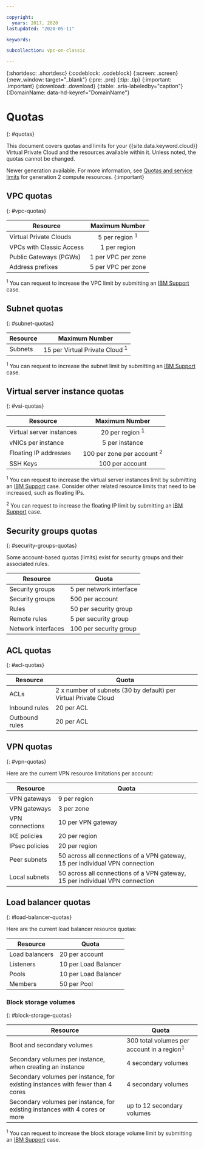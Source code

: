 ```yaml
---

copyright:
  years: 2017, 2020
lastupdated: "2020-05-11"

keywords:

subcollection: vpc-on-classic

---
```

{:shortdesc: .shortdesc}
{:codeblock: .codeblock}
{:screen: .screen}
{:new_window: target="_blank"}
{:pre: .pre}
{:tip: .tip}
{:important: .important}
{:download: .download}
{:table: .aria-labeledby="caption"}
{:DomainName: data-hd-keyref="DomainName"}

# Quotas
{: #quotas}

This document covers quotas and limits for your {{site.data.keyword.cloud}} Virtual Private Cloud and the resources available within it. Unless noted, the quotas cannot be changed.

Newer generation available. For more information, see [Quotas and service limits](/docs/vpc?topic=vpc-quotas) for generation 2 compute resources.
{:important}

## VPC quotas
{: #vpc-quotas}

|   Resource     | Maximum Number |
| ------- | :------: |
| Virtual Private Clouds | 5 per region <sup>1</sup> |
| VPCs with Classic Access | 1 per region |
| Public Gateways (PGWs) | 1 per VPC per zone |
| Address prefixes | 5 per VPC per zone |

<sup>1</sup> You can request to increase the VPC limit by submitting an [IBM Support](/docs/vpc-on-classic?topic=vpc-on-classic-getting-help-and-support) case.

## Subnet quotas
{: #subnet-quotas}

|   Resource     | Maximum Number |
| ------- | :------: |
| Subnets | 15 per Virtual Private Cloud <sup>1</sup> |

<sup>1</sup> You can request to increase the subnet limit by submitting an [IBM Support](/docs/vpc-on-classic?topic=vpc-on-classic-getting-help-and-support) case.

## Virtual server instance quotas
{: #vsi-quotas}

|   Resource     | Maximum Number |
| ------- | :------: |
| Virtual server instances | 20 per region <sup>1</sup> |
| vNICs per instance | 5 per instance |
| Floating IP addresses | 100 per zone per account <sup>2</sup> |
| SSH Keys | 100 per account |

<sup>1</sup> You can request to increase the virtual server instances limit by submitting an [IBM Support](/docs/vpc-on-classic?topic=vpc-on-classic-getting-help-and-support) case. Consider other related resource limits that need to be increased, such as floating IPs.

<sup>2</sup> You can request to increase the floating IP limit by submitting an [IBM Support](/docs/vpc-on-classic?topic=vpc-on-classic-getting-help-and-support) case.

## Security groups quotas
{: #security-groups-quotas}

Some account-based quotas (limits) exist for security groups and their associated rules.

|Resource|Quota|
|--------|-----|
|Security groups|5 per network interface|
|Security groups|500 per account|
|Rules|50 per security group|
|Remote rules |5 per security group|
|Network interfaces|100 per security group|

## ACL quotas
{: #acl-quotas}

|Resource|Quota|
|--------|-----|
|ACLs| 2 x number of subnets (30 by default) per Virtual Private Cloud |
|Inbound rules|20 per ACL |
|Outbound rules |20 per ACL |

## VPN quotas
{: #vpn-quotas}

Here are the current VPN resource limitations per account:

|Resource|Quota|
|--------|-----------|
| VPN gateways| 9 per region |
| VPN gateways| 3 per zone |
| VPN connections | 10 per VPN gateway |
| IKE policies | 20 per region |
| IPsec policies | 20 per region |
| Peer subnets | 50 across all connections of a VPN gateway, 15 per individual VPN connection |
| Local subnets | 50 across all connections of a VPN gateway, 15 per individual VPN connection |

## Load balancer quotas
{: #load-balancer-quotas}

Here are the current load balancer resource quotas:

|Resource|Quota|
|--------|-----|
| Load balancers | 20 per account |
| Listeners | 10 per Load Balancer |
| Pools | 10 per Load Balancer |
| Members | 50 per Pool |

### Block storage volumes
{: #block-storage-quotas}

|Resource|Quota|
|--------|-----|
| Boot and secondary volumes | 300 total volumes per account in a region<sup>1</sup> |  
| Secondary volumes per instance, when creating an instance |  4 secondary volumes |
| Secondary volumes per instance, for existing instances with fewer than 4 cores | 4 secondary volumes |
| Secondary volumes per instance, for existing instances with 4 cores or more | up to 12 secondary volumes |

<sup>1</sup> You can request to increase the block storage volume limit by submitting an [IBM Support](/docs/vpc-on-classic?topic=vpc-on-classic-getting-help-and-support) case.
